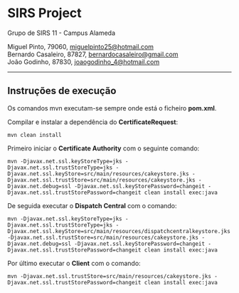 # SIRS Project

Grupo de SIRS 11 - Campus Alameda

Miguel Pinto, 79060, miguelpinto25@hotmail.com  
Bernardo Casaleiro, 87827, bernardocasaleiro@gmail.com  
João Godinho, 87830, joaogodinho_4@hotmail.com  

-------------------------------------------------------------------------------

## Instruções de execução

Os comandos mvn executam-se sempre onde está o ficheiro **pom.xml**.

Compilar e instalar a dependência do **CertificateRequest**:

```
mvn clean install
```

Primeiro iniciar o **Certificate Authority** com o seguinte comando:

```
mvn -Djavax.net.ssl.keyStoreType=jks -Djavax.net.ssl.trustStoreType=jks -Djavax.net.ssl.keyStore=src/main/resources/cakeystore.jks -Djavax.net.ssl.trustStore=src/main/resources/cakeystore.jks -Djavax.net.debug=ssl -Djavax.net.ssl.keyStorePassword=changeit -Djavax.net.ssl.trustStorePassword=changeit clean install exec:java
```

De seguida executar o **Dispatch Central** com o comando:

```
mvn -Djavax.net.ssl.keyStoreType=jks -Djavax.net.ssl.trustStoreType=jks -Djavax.net.ssl.keyStore=src/main/resources/dispatchcentralkeystore.jks -Djavax.net.ssl.trustStore=src/main/resources/cakeystore.jks -Djavax.net.debug=ssl -Djavax.net.ssl.keyStorePassword=changeit -Djavax.net.ssl.trustStorePassword=changeit clean install exec:java
``` 

Por último executar o **Client** com o comando:

```
mvn -Djavax.net.ssl.trustStore=src/main/resources/cakeystore.jks -Djavax.net.ssl.trustStorePassword=changeit clean install exec:java
```
